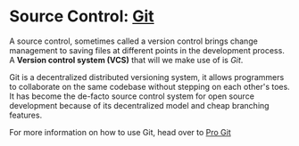 # Source Control: [Git](http://git-scm.com/)

A source control, sometimes called a version control brings change management to saving files at different points in the development process. A **Version control system (VCS)** that will we make use of is _Git_.

Git is a decentralized distributed versioning system, it allows programmers to collaborate on the same codebase without stepping on each other's toes.  It has become the de-facto source control system for open source development because of its decentralized model and cheap branching features.

For more information on how to use Git, head over to [Pro Git](https://www.gitbook.com/book/gitbookio/progit/details)

